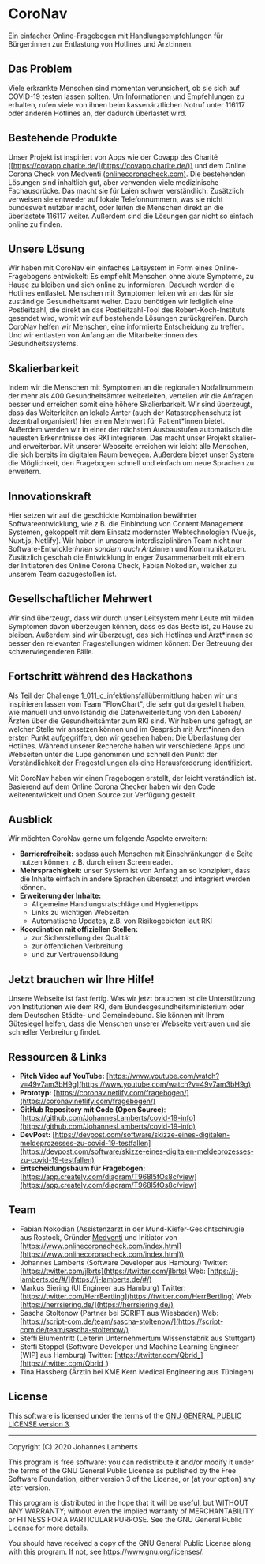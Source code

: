 # CoroNav

Ein einfacher Online-Fragebogen mit Handlungsempfehlungen für Bürger:innen zur Entlastung von Hotlines und Ärzt:innen.

## Das Problem

Viele erkrankte Menschen sind momentan verunsichert, ob sie sich auf COVID-19 testen lassen sollten. Um Informationen und Empfehlungen zu erhalten, rufen viele von ihnen beim kassenärztlichen Notruf unter 116117 oder anderen Hotlines an, der dadurch überlastet wird. 

## Bestehende Produkte

Unser Projekt ist inspiriert von Apps wie der Covapp des Charité ([https://covapp.charite.de/](https://covapp.charite.de/)) und dem Online Corona Check von Medventi ([onlinecoronacheck.com)](https://www.onlinecoronacheck.com/). Die bestehenden Lösungen sind inhaltlich gut, aber verwenden viele medizinische Fachausdrücke. Das macht sie für Laien schwer verständlich. Zusätzlich verweisen sie entweder auf lokale Telefonnummern, was sie nicht bundesweit nutzbar macht, oder leiten die Menschen direkt an die überlastete 116117 weiter. Außerdem sind die Lösungen gar nicht so einfach online zu finden. 

## Unsere Lösung

Wir haben mit CoroNav ein einfaches Leitsystem in Form eines Online-Fragebogens entwickelt: Es empfiehlt Menschen ohne akute Symptome, zu Hause zu bleiben und sich online zu informieren. Dadurch werden die Hotlines entlastet. Menschen mit Symptomen leiten wir an das für sie zuständige Gesundheitsamt weiter. Dazu benötigen wir lediglich eine Postleitzahl, die direkt an das Postleitzahl-Tool des Robert-Koch-Instituts gesendet wird, womit wir auf bestehende Lösungen zurückgreifen.
Durch CoroNav helfen wir Menschen, eine informierte Entscheidung zu treffen. Und wir entlasten von Anfang an die Mitarbeiter:innen des Gesundheitssystems.

## Skalierbarkeit

Indem wir die Menschen mit Symptomen an die regionalen Notfallnummern der mehr als 400 Gesundheitsämter weiterleiten, verteilen wir die Anfragen besser und erreichen somit eine höhere Skalierbarkeit. Wir sind überzeugt, dass das Weiterleiten an lokale Ämter (auch der Katastrophenschutz ist dezentral organisiert) hier einen Mehrwert für Patient*innen bietet. Außerdem werden wir in einer der nächsten Ausbaustufen automatisch die neuesten Erkenntnisse des RKI integrieren. Das macht unser Projekt skalier- und erweiterbar. Mit unserer Webseite erreichen wir leicht alle Menschen, die sich bereits im digitalen Raum bewegen. Außerdem bietet unser System die Möglichkeit, den Fragebogen schnell und einfach um neue Sprachen zu erweitern.

## Innovationskraft

Hier setzen wir auf die geschickte Kombination bewährter Softwareentwicklung, wie z.B. die Einbindung von Content Management Systemen, gekoppelt mit dem Einsatz modernster Webtechnologien (Vue.js, Nuxt.js, Netlify). Wir haben in unserem interdisziplinären Team nicht nur Software-Entwickler*innen sondern auch Ärtz*innen und Kommunikatoren. Zusätzlich geschah die Entwicklung in enger Zusammenarbeit mit einem der Initiatoren des Online Corona Check, Fabian Nokodian, welcher zu unserem Team dazugestoßen ist.

## Gesellschaftlicher Mehrwert

Wir sind überzeugt, dass wir durch unser Leitsystem mehr Leute mit milden Symptomen davon überzeugen können, dass es das Beste ist, zu Hause zu bleiben. Außerdem sind wir überzeugt, das sich Hotlines und Ärzt*innen so besser den relevanten Fragestellungen widmen können: Der Betreuung der schwerwiegenderen Fälle.

## Fortschritt während des Hackathons

Als Teil der Challenge 1_011_c_infektionsfallübermittlung haben wir uns inspirieren lassen vom Team "FlowChart", die sehr gut dargestellt haben, wie manuell und unvollständig die Datenweiterleitung von den Laboren/Ärzten über die Gesundheitsämter zum RKI sind. Wir haben uns gefragt, an welcher Stelle wir ansetzen können und im Gespräch mit Ärzt*innen den ersten Punkt aufgegriffen, den wir gesehen haben: Die Überlastung der Hotlines. Während unserer Recherche haben wir verschiedene Apps und Webseiten unter die Lupe genommen und schnell den Punkt der Verständlichkeit der Fragestellungen als eine Herausforderung identifiziert. 

Mit CoroNav haben wir einen Fragebogen erstellt, der leicht verständlich ist. Basierend auf dem Online Corona Checker haben wir den Code weiterentwickelt und Open Source zur Verfügung gestellt.

## Ausblick

Wir möchten CoroNav gerne um folgende Aspekte erweitern:

- **Barrierefreiheit:** sodass auch Menschen mit Einschränkungen die Seite nutzen können, z.B. durch einen Screenreader.
- **Mehrsprachigkeit:** unser System ist von Anfang an so konzipiert, dass die Inhalte einfach in andere Sprachen übersetzt und integriert werden können.
- **Erweiterung der Inhalte:**
    - Allgemeine Handlungsratschläge und Hygienetipps
    - Links zu wichtigen Webseiten
    - Automatische Updates, z.B. von Risikogebieten laut RKI
- **Koordination mit offiziellen Stellen:**
    - zur Sicherstellung der Qualität
    - zur öffentlichen Verbreitung
    - und zur Vertrauensbildung

## Jetzt brauchen wir Ihre Hilfe!

Unsere Webseite ist fast fertig. Was wir jetzt brauchen ist die Unterstützung von Institutionen wie dem RKI, dem Bundesgesundheitsministerium oder dem Deutschen Städte- und Gemeindebund.
Sie können mit Ihrem Gütesiegel helfen, dass die Menschen unserer Webseite vertrauen und sie schneller Verbreitung findet. 

## Ressourcen & Links

- **Pitch Video auf YouTube:** [https://www.youtube.com/watch?v=49v7am3bH9g](https://www.youtube.com/watch?v=49v7am3bH9g)
- **Prototyp:** [https://coronav.netlify.com/fragebogen/](https://coronav.netlify.com/fragebogen/)
- **GitHub Repository mit Code (Open Source)**: [https://github.com/JohannesLamberts/covid-19-info](https://github.com/JohannesLamberts/covid-19-info)
- **DevPost:**
[https://devpost.com/software/skizze-eines-digitalen-meldeprozesses-zu-covid-19-testfallen](https://devpost.com/software/skizze-eines-digitalen-meldeprozesses-zu-covid-19-testfallen)
- **Entscheidungsbaum für Fragebogen:**
[https://app.creately.com/diagram/T968l5fOs8c/view](https://app.creately.com/diagram/T968l5fOs8c/view)

## Team

- Fabian Nokodian (Assistenzarzt in der Mund-Kiefer-Gesichtschirugie aus Rostock, Gründer [Medventi](https://www.medventi.com/) und Initiator von [https://www.onlinecoronacheck.com/index.html](https://www.onlinecoronacheck.com/index.html))
- Johannes Lamberts (Software Developer aus Hamburg)
Twitter: [https://twitter.com/jlbrts](https://twitter.com/jlbrts)
Web: [https://j-lamberts.de/#/](https://j-lamberts.de/#/)
- Markus Siering (UI Engineer aus Hamburg)
Twitter: [https://twitter.com/HerrBertling](https://twitter.com/HerrBertling)
Web: [https://herrsiering.de/](https://herrsiering.de/)
- Sascha Stoltenow (Partner bei SCRIPT aus Wiesbaden)
Web: [https://script-com.de/team/sascha-stoltenow/](https://script-com.de/team/sascha-stoltenow/)
- Steffi Blumentritt (Leiterin Unternehmertum Wissensfabrik aus Stuttgart)
- Steffi Stoppel (Software Developer und Machine Learning Engineer [WIP] aus Hamburg)
Twitter: [https://twitter.com/Qbrid_](https://twitter.com/Qbrid_)
- Tina Hassberg (Ärztin bei KME Kern Medical Engineering aus Tübingen)

## License
This software is licensed under the terms of the [GNU GENERAL PUBLIC LICENSE version 3](/LICENSE.md).


---
Copyright (C) 2020  Johannes Lamberts

This program is free software: you can redistribute it and/or modify
it under the terms of the GNU General Public License as published by
the Free Software Foundation, either version 3 of the License, or
(at your option) any later version.

This program is distributed in the hope that it will be useful,
but WITHOUT ANY WARRANTY; without even the implied warranty of
MERCHANTABILITY or FITNESS FOR A PARTICULAR PURPOSE.  See the
GNU General Public License for more details.

You should have received a copy of the GNU General Public License
along with this program.  If not, see <https://www.gnu.org/licenses/>.
